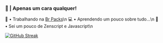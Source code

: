 ### 👋 | Apenas um cara qualquer!

🦺 • Trabalhando na [Br Packs](https://www.brpacks.com)\n
💻 • Aprendendo um pouco sobre tudo...\n
🔑 • Sei um pouco de Zenscript e Javascript\n

[![GitHub Streak](http://github-readme-streak-stats.herokuapp.com?user=MarceloGames000&theme=dracula&hide_border=true&ring=0E0DDD&sideLabels=11DDB5&background=417DBBDC&stroke=1700DD&fire=DD8C21&dates=91A8DD&currStreakLabel=40DDC5&currStreakNum=38C1FF&sideNums=6CDD9E)](https://git.io/streak-stats)
